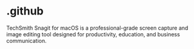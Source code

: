 # .github
TechSmith Snagit for macOS is a professional-grade screen capture and image editing tool designed for productivity, education, and business communication.
